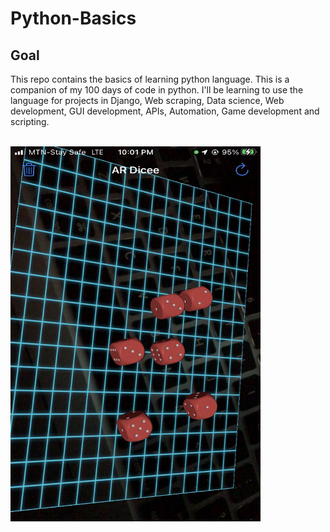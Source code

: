 # Python-Basics

## Goal
This repo contains the basics of learning python language. This is a companion of my 100 days of code in python. I'll be learning to use the language for projects in Django, Web scraping, Data science, Web development, GUI development, APIs, Automation, Game development and scripting. 

</br>

<img align="centre" alt="IMG" src="https://raw.githubusercontent.com/BashirYesufu/AR-Dice/main/Documentation/image 3.jpg" width="400" height="600" />
